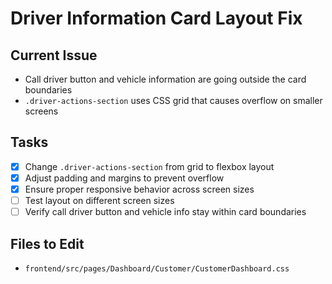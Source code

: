 # Driver Information Card Layout Fix

## Current Issue
- Call driver button and vehicle information are going outside the card boundaries
- `.driver-actions-section` uses CSS grid that causes overflow on smaller screens

## Tasks
- [x] Change `.driver-actions-section` from grid to flexbox layout
- [x] Adjust padding and margins to prevent overflow
- [x] Ensure proper responsive behavior across screen sizes
- [ ] Test layout on different screen sizes
- [ ] Verify call driver button and vehicle info stay within card boundaries

## Files to Edit
- `frontend/src/pages/Dashboard/Customer/CustomerDashboard.css`
